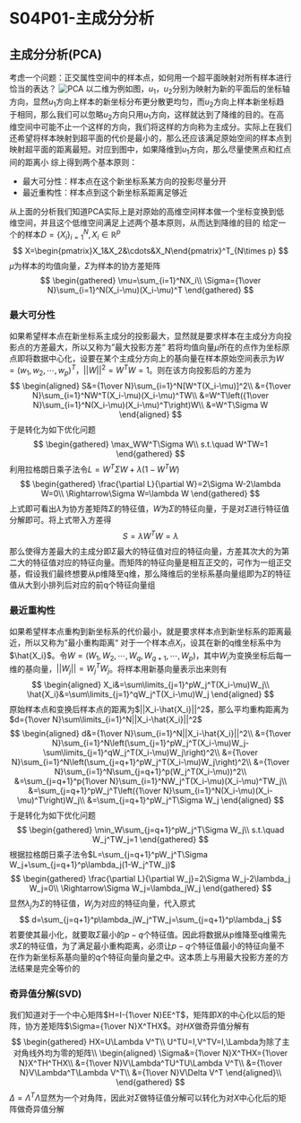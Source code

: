# S04P01-主成分分析
## 主成分分析(PCA)
考虑一个问题：正交属性空间中的样本点，如何用一个超平面映射对所有样本进行恰当的表达？
![PCA](https://s1.ax1x.com/2020/04/21/JGkZZR.png)
以二维为例如图，$u_1$，$u_2$分别为映射为新的平面后的坐标轴方向，显然$u_1$方向上样本的新坐标分布更分散更均匀，而$u_2$方向上样本新坐标趋于相同，那么我们可以忽略$u_2$方向只用$u_1$方向，这样就达到了降维的目的。在高维空间中可能不止一个这样的方向，我们将这样的方向称为主成分。实际上在我们还希望将样本映射到超平面的代价是最小的，那么还应该满足原始空间的样本点到映射超平面的距离最短。对应到图中，如果降维到$u_1$方向，那么尽量使黑点和红点间的距离小
综上得到两个基本原则：
* 最大可分性：样本点在这个新坐标系某方向的投影尽量分开
* 最近重构性：样本点到这个新坐标系距离足够近

从上面的分析我们知道PCA实际上是对原始的高维空间样本做一个坐标变换到低维空间，并且这个低维空间满足上述两个基本原则，从而达到降维的目的
给定一个的样本$D=\{X_i\}_{i=1}^N,X_i\in\mathbb{R}^p$
$$
X=\begin{pmatrix}X_1&X_2&\cdots&X_N\end{pmatrix}^T_{N\times p}
$$
$\mu$为样本的均值向量，$\Sigma$为样本的协方差矩阵
$$
\begin{gathered}
\mu=\sum_{i=1}^NX_i\\
\Sigma={1\over N}\sum_{i=1}^N(X_i-\mu)(X_i-\mu)^T
\end{gathered}
$$
### 最大可分性
如果希望样本点在新坐标系主成分的投影最大，显然就是要求样本在主成分方向投影点的方差最大，所以又称为”最大投影方差“
若将均值向量$\mu$所在的点作为坐标原点即将数据中心化，设要在某个主成分方向上的基向量在样本原始空间表示为$W=(w_1,w_2,\cdots,w_p)^T$，$||W||^2=W^TW=1$。则在该方向投影后的方差为
$$
\begin{aligned}
S&={1\over N}\sum_{i=1}^N[W^T(X_i-\mu)]^2\\
&={1\over N}\sum_{i=1}^NW^T(X_i-\mu)(X_i-\mu)^TW\\
&=W^T\left({1\over N}\sum_{i=1}^N(X_i-\mu)(X_i-\mu)^T\right)W\\
&=W^T\Sigma W
\end{aligned}
$$
于是转化为如下优化问题
$$
\begin{gathered}
\max_WW^T\Sigma W\\
s.t.\quad W^TW=1
\end{gathered}
$$
利用拉格朗日乘子法令$L=W^T\Sigma W+\lambda(1-W^TW)$
$$
\begin{gathered}
\frac{\partial L}{\partial W}=2\Sigma W-2\lambda W=0\\
\Rightarrow\Sigma W=\lambda W
\end{gathered}
$$
上式即可看出$\lambda$为协方差矩阵$\Sigma$的特征值，$W$为$\Sigma$的特征向量，于是对$\Sigma$进行特征值分解即可。将上式带入方差得
$$
S=\lambda W^TW=\lambda
$$
那么使得方差最大的主成分即$\Sigma$最大的特征值对应的特征向量，方差其次大的为第二大的特征值对应的特征向量。而矩阵的特征向量是相互正交的，可作为一组正交基，假设我们最终想要从p维降至q维，那么降维后的坐标系基向量组即为$\Sigma$的特征值从大到小排列后对应的前q个特征向量组
### 最近重构性
如果希望样本点重构到新坐标系的代价最小，就是要求样本点到新坐标系的距离最近，所以又称为”最小重构距离“
对于一个样本点$X_i$，设其在新的q维坐标系中为$\hat{X_i}$。令$W=(W_1,W_2,\cdots,W_q,W_{q+1},\cdots,W_p)$，其中$W_j$为变换坐标后每一维的基向量，$||W_j||=W_j^TW_j$。将样本用新基向量表示出来则有
$$
\begin{aligned}
X_i&=\sum\limits_{j=1}^pW_j^T(X_i-\mu)W_j\\
\hat{X_i}&=\sum\limits_{j=1}^qW_j^T(X_i-\mu)W_j
\end{aligned}
$$
原始样本点和变换后样本点的距离为$||X_i-\hat{X_i}||^2$，那么平均重构距离为$d={1\over N}\sum\limits_{i=1}^N||X_i-\hat{X_i}||^2$
$$
\begin{aligned}
d&={1\over N}\sum_{i=1}^N||X_i-\hat{X_i}||^2\\
&={1\over N}\sum_{i=1}^N\left(\sum_{j=1}^pW_j^T(X_i-\mu)W_j-\sum\limits_{j=1}^qW_j^T(X_i-\mu)W_j\right)^2\\
&={1\over N}\sum_{i=1}^N\left(\sum_{j=q+1}^pW_j^T(X_i-\mu)W_j\right)^2\\
&={1\over N}\sum_{i=1}^N\sum_{j=q+1}^p(W_j^T(X_i-\mu))^2\\
&=\sum_{j=q+1}^p{1\over N}\sum_{i=1}^NW_j^T(X_i-\mu)(X_i-\mu)^TW_j\\
&=\sum_{j=q+1}^pW_j^T\left({1\over N}\sum_{i=1}^N(X_i-\mu)(X_i-\mu)^T\right)W_j\\
&=\sum_{j=q+1}^pW_j^T\Sigma W_j
\end{aligned}
$$
于是转化为如下优化问题
$$
\begin{gathered}
\min_W\sum_{j=q+1}^pW_j^T\Sigma W_j\\
s.t.\quad W_j^TW_j=1
\end{gathered}
$$
根据拉格朗日乘子法令$L=\sum_{j=q+1}^pW_j^T\Sigma W_j+\sum_{j=q+1}^p\lambda_j(1-W_j^TW_j)$
$$
\begin{gathered}
\frac{\partial L}{\partial W_j}=2\Sigma W_j-2\lambda_j W_j=0\\
\Rightarrow\Sigma W_j=\lambda_jW_j
\end{gathered}
$$
显然$\lambda_j$为$\Sigma$的特征值，$W_j$为对应的特征向量，代入原式
$$
d=\sum_{j=q+1}^p\lambda_jW_j^TW_j=\sum_{j=q+1}^p\lambda_j
$$
若要使其最小化，就要取$\Sigma$最小的$p-q$个特征值。因此将数据从p维降至q维需先求$\Sigma$的特征值，为了满足最小重构距离，必须让$p-q$个特征值最小的特征向量不在作为新坐标系基向量的q个特征向量向量之中。这本质上与用最大投影方差的方法结果是完全等价的
### 奇异值分解(SVD)
我们知道对于一个中心矩阵$H=I-{1\over N}EE^T$，矩阵即$X$的中心化以后的矩阵，协方差矩阵$\Sigma={1\over N}X^THX$。对$HX$做奇异值分解有
$$
\begin{gathered}
HX=U\Lambda V^T\\
U^TU=I,V^TV=I,\Lambda为除了主对角线外均为零的矩阵\\
\begin{aligned}
\Sigma&={1\over N}X^THX={1\over N}X^TH^THX\\
&={1\over N}V\Lambda^TU^TU\Lambda V^T\\
&={1\over N}V\Lambda^T\Lambda V^T\\
&={1\over N}V\Delta V^T
\end{aligned}\\
\end{gathered}
$$
$\Delta=\Lambda^T\Lambda$显然为一个对角阵，因此对$\Sigma$做特征值分解可以转化为对$X$中心化后的矩阵做奇异值分解